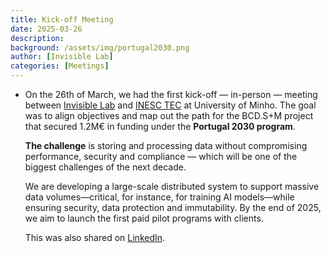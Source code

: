 ```yaml
---
title: Kick-off Meeting
date: 2025-03-26
description:
background: /assets/img/portugal2030.png
author: [Invisible Lab]
categories: [Meetings]
---
```


- On the 26th of March, we had the first kick-off — in-person — meeting between [Invisible Lab](https://invisiblelab.dev) and [INESC TEC](https://www.inesctec.pt/en) at University of Minho. The goal was to align objectives and map out the path for the BCD.S+M project that secured 1.2M€ in funding under the **Portugal 2030 program**.
    
    **The challenge** is storing and processing data without compromising performance, security and compliance — which will be one of the biggest challenges of the next decade.
    
    We are developing a large-scale distributed system to support massive data volumes—critical, for instance, for training AI models—while ensuring security, data protection and immutability. By the end of 2025, we aim to launch the first paid pilot programs with clients.

  This was also shared on [LinkedIn](https://www.linkedin.com/feed/update/urn:li:activity:7308466489395712000).
